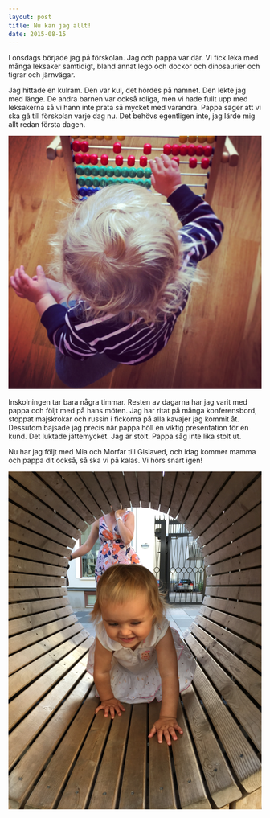 ```yaml
---
layout: post
title: Nu kan jag allt!
date: 2015-08-15
---
```


I onsdags började jag på förskolan. Jag och pappa var där. Vi fick leka med många leksaker samtidigt, bland annat lego och dockor och dinosaurier och tigrar och järnvägar.

Jag hittade en kulram. Den var kul, det hördes på namnet. Den lekte jag med länge. De andra barnen var också roliga, men vi hade fullt upp med leksakerna så vi hann inte prata så mycket med varandra. Pappa säger att vi ska gå till förskolan varje dag nu. Det behövs egentligen inte, jag lärde mig allt redan första dagen. 

![kulram](/images/2015-08-15-kulram.jpg)

Inskolningen tar bara några timmar. Resten av dagarna har jag varit med pappa och följt med på hans möten. Jag har ritat på många konferensbord, stoppat majskrokar och russin i fickorna på alla kavajer jag kommit åt. Dessutom bajsade jag precis när pappa höll en viktig presentation för en kund. Det luktade jättemycket. Jag är stolt. Pappa såg inte lika stolt ut.

Nu har jag följt med Mia och Morfar till Gislaved, och idag kommer mamma och pappa dit också, så ska vi på kalas. Vi hörs snart igen!

![tunnel i växjö](/images/2015-08-15-tunnel.jpg)


